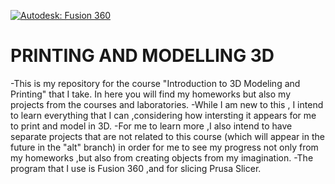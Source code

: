 [![Autodesk: Fusion 360](https://img.shields.io/badge/Autodesk-Fusion360-orange)](https://www.autodesk.com/products/fusion-360/overview?term=1-YEAR)

PRINTING AND MODELLING 3D 
==========
-This is my repository for the course "Introduction to 3D Modeling and Printing" that I take. In here you will find my homeworks but also my projects from the courses and laboratories.
-While I am new to this , I intend to learn everything that I can ,considering how intersting it appears for me to print and model in 3D.
-For me to learn more ,I also intend to have separate projects that are not related to this course (which will appear in the future in the "alt" branch) in order for me to see my progress not only from my homeworks ,but also from creating objects from my imagination. 
-The program that I use is Fusion 360 ,and for slicing Prusa Slicer.
